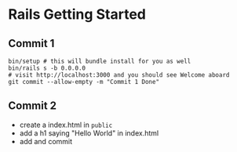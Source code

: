 # Rails Getting Started

## Commit 1
```
bin/setup # this will bundle install for you as well
bin/rails s -b 0.0.0.0
# visit http://localhost:3000 and you should see Welcome aboard
git commit --allow-empty -m "Commit 1 Done"
```

## Commit 2

* create a index.html in `public`
* add a h1 saying "Hello World" in index.html
* add and commit

